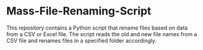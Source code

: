 # Mass-File-Renaming-Script
This repository contains a Python script that rename files based on data from a CSV or Excel file. The script reads the old and new file names from a CSV file and renames files in a specified folder accordingly.
